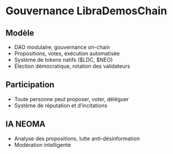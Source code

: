 # Gouvernance LibraDemosChain

## Modèle
- DAO modulaire, gouvernance on-chain
- Propositions, votes, exécution automatisée
- Système de tokens natifs ($LDC, $NEO)
- Élection démocratique, rotation des validateurs

## Participation
- Toute personne peut proposer, voter, déléguer
- Système de réputation et d’incitations

## IA NEOMA
- Analyse des propositions, lutte anti-désinformation
- Modération intelligente
